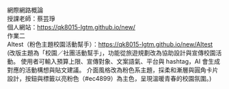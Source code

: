 網際網路概論<br>
授課老師：蔡芸琤<br>
個人網站：https://qk8015-lgtm.github.io/new/<br>
作業二<br>
AItest（粉色主題校園活動幫手）：https://qk8015-lgtm.github.io/new/AItest<br>
(改版主題為「校園／社團活動幫手」，功能從旅遊規劃改為協助設計與宣傳校園活動。
使用者可輸入預算上限、宣傳對象、文案語氣、平台與 hashtag，AI 會生成對應的活動構想與貼文建議。
介面風格改為粉色系主題，採柔和漸層與圓角卡片設計，按鈕與標籤以亮粉色（#ec4899）為主色，呈現溫暖青春的校園氛圍。)



